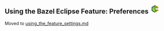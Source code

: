 ## Using the Bazel Eclipse Feature: Preferences ![BEF Logo](../logos/bef_logo_small.png)

Moved to [using_the_feature_settings.md](using_the_feature_settings.md)
